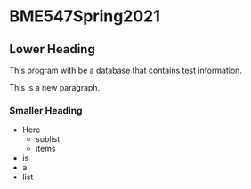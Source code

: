 # BME547Spring2021

## Lower Heading

This program with be a database that contains test information.

This is a new paragraph.

### Smaller Heading
* Here
	+ sublist
	+ items
* is
* a
* list